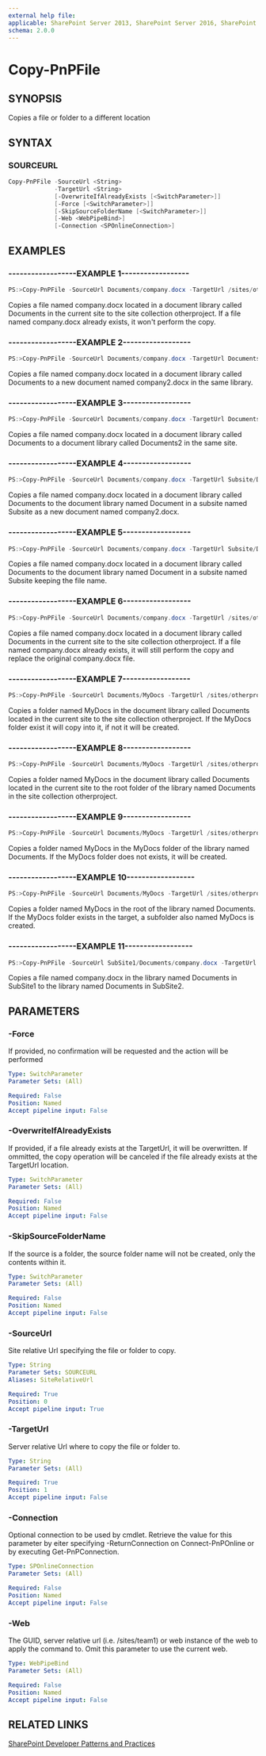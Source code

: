```yaml
---
external help file:
applicable: SharePoint Server 2013, SharePoint Server 2016, SharePoint Online
schema: 2.0.0
---
```

# Copy-PnPFile

## SYNOPSIS
Copies a file or folder to a different location

## SYNTAX 

### SOURCEURL
```powershell
Copy-PnPFile -SourceUrl <String>
             -TargetUrl <String>
             [-OverwriteIfAlreadyExists [<SwitchParameter>]]
             [-Force [<SwitchParameter>]]
             [-SkipSourceFolderName [<SwitchParameter>]]
             [-Web <WebPipeBind>]
             [-Connection <SPOnlineConnection>]
```

## EXAMPLES

### ------------------EXAMPLE 1------------------
```powershell
PS:>Copy-PnPFile -SourceUrl Documents/company.docx -TargetUrl /sites/otherproject/Documents/company.docx
```

Copies a file named company.docx located in a document library called Documents in the current site to the site collection otherproject. If a file named company.docx already exists, it won't perform the copy.

### ------------------EXAMPLE 2------------------
```powershell
PS:>Copy-PnPFile -SourceUrl Documents/company.docx -TargetUrl Documents/company2.docx
```

Copies a file named company.docx located in a document library called Documents to a new document named company2.docx in the same library.

### ------------------EXAMPLE 3------------------
```powershell
PS:>Copy-PnPFile -SourceUrl Documents/company.docx -TargetUrl Documents2/company.docx
```

Copies a file named company.docx located in a document library called Documents to a document library called Documents2 in the same site. 

### ------------------EXAMPLE 4------------------
```powershell
PS:>Copy-PnPFile -SourceUrl Documents/company.docx -TargetUrl Subsite/Documents/company2.docx
```

Copies a file named company.docx located in a document library called Documents to the document library named Document in a subsite named Subsite as a new document named company2.docx.

### ------------------EXAMPLE 5------------------
```powershell
PS:>Copy-PnPFile -SourceUrl Documents/company.docx -TargetUrl Subsite/Documents
```

Copies a file named company.docx located in a document library called Documents to the document library named Document in a subsite named Subsite keeping the file name.

### ------------------EXAMPLE 6------------------
```powershell
PS:>Copy-PnPFile -SourceUrl Documents/company.docx -TargetUrl /sites/otherproject/Documents/company.docx -OverwriteIfAlreadyExists
```

Copies a file named company.docx located in a document library called Documents in the current site to the site collection otherproject. If a file named company.docx already exists, it will still perform the copy and replace the original company.docx file.

### ------------------EXAMPLE 7------------------
```powershell
PS:>Copy-PnPFile -SourceUrl Documents/MyDocs -TargetUrl /sites/otherproject/Documents -OverwriteIfAlreadyExists
```

Copies a folder named MyDocs in the document library called Documents located in the current site to the site collection otherproject. If the MyDocs folder exist it will copy into it, if not it will be created.

### ------------------EXAMPLE 8------------------
```powershell
PS:>Copy-PnPFile -SourceUrl Documents/MyDocs -TargetUrl /sites/otherproject/Documents -SkipSourceFolderName -OverwriteIfAlreadyExists
```

Copies a folder named MyDocs in the document library called Documents located in the current site to the root folder of the library named Documents in the site collection otherproject.

### ------------------EXAMPLE 9------------------
```powershell
PS:>Copy-PnPFile -SourceUrl Documents/MyDocs -TargetUrl /sites/otherproject/Documents/MyDocs -SkipSourceFolderName -OverwriteIfAlreadyExists
```

Copies a folder named MyDocs in the MyDocs folder of the library named Documents. If the MyDocs folder does not exists, it will be created.

### ------------------EXAMPLE 10------------------
```powershell
PS:>Copy-PnPFile -SourceUrl Documents/MyDocs -TargetUrl /sites/otherproject/Documents/MyDocs -OverwriteIfAlreadyExists
```

Copies a folder named MyDocs in the root of the library named Documents. If the MyDocs folder exists in the target, a subfolder also named MyDocs is created.

### ------------------EXAMPLE 11------------------
```powershell
PS:>Copy-PnPFile -SourceUrl SubSite1/Documents/company.docx -TargetUrl SubSite2/Documents
```

Copies a file named company.docx in the library named Documents in SubSite1 to the library named Documents in SubSite2.

## PARAMETERS

### -Force
If provided, no confirmation will be requested and the action will be performed

```yaml
Type: SwitchParameter
Parameter Sets: (All)

Required: False
Position: Named
Accept pipeline input: False
```

### -OverwriteIfAlreadyExists
If provided, if a file already exists at the TargetUrl, it will be overwritten. If ommitted, the copy operation will be canceled if the file already exists at the TargetUrl location.

```yaml
Type: SwitchParameter
Parameter Sets: (All)

Required: False
Position: Named
Accept pipeline input: False
```

### -SkipSourceFolderName
If the source is a folder, the source folder name will not be created, only the contents within it.

```yaml
Type: SwitchParameter
Parameter Sets: (All)

Required: False
Position: Named
Accept pipeline input: False
```

### -SourceUrl
Site relative Url specifying the file or folder to copy.

```yaml
Type: String
Parameter Sets: SOURCEURL
Aliases: SiteRelativeUrl

Required: True
Position: 0
Accept pipeline input: True
```

### -TargetUrl
Server relative Url where to copy the file or folder to.

```yaml
Type: String
Parameter Sets: (All)

Required: True
Position: 1
Accept pipeline input: False
```

### -Connection
Optional connection to be used by cmdlet. Retrieve the value for this parameter by eiter specifying -ReturnConnection on Connect-PnPOnline or by executing Get-PnPConnection.

```yaml
Type: SPOnlineConnection
Parameter Sets: (All)

Required: False
Position: Named
Accept pipeline input: False
```

### -Web
The GUID, server relative url (i.e. /sites/team1) or web instance of the web to apply the command to. Omit this parameter to use the current web.

```yaml
Type: WebPipeBind
Parameter Sets: (All)

Required: False
Position: Named
Accept pipeline input: False
```

## RELATED LINKS

[SharePoint Developer Patterns and Practices](http://aka.ms/sppnp)